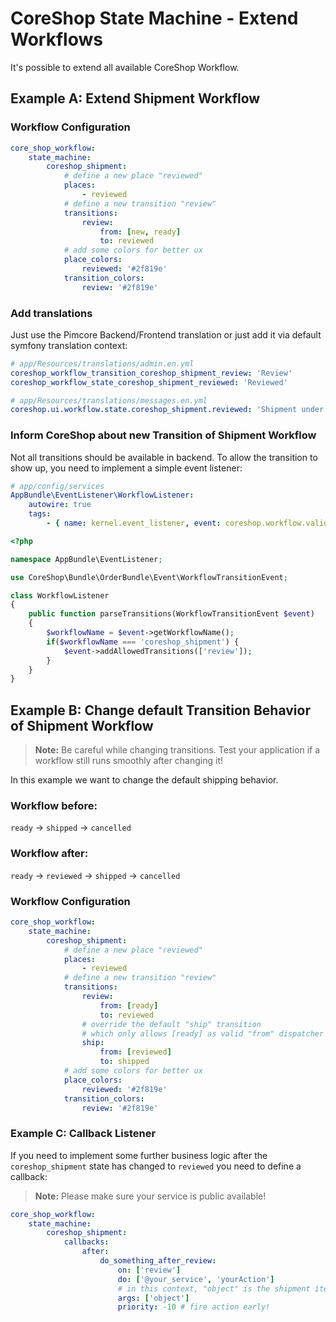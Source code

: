 # CoreShop State Machine - Extend Workflows

It's possible to extend all available CoreShop Workflow.

## Example A: Extend Shipment Workflow


### Workflow Configuration
```yml
core_shop_workflow:
    state_machine:
        coreshop_shipment:
            # define a new place "reviewed"
            places:
                - reviewed
            # define a new transition "review"
            transitions:
                review:
                    from: [new, ready]
                    to: reviewed
            # add some colors for better ux
            place_colors:
                reviewed: '#2f819e'
            transition_colors:
                review: '#2f819e'
```

### Add translations

Just use the Pimcore Backend/Frontend translation or just add it via default symfony translation context:

```yml
# app/Resources/translations/admin.en.yml
coreshop_workflow_transition_coreshop_shipment_review: 'Review'
coreshop_workflow_state_coreshop_shipment_reviewed: 'Reviewed'

# app/Resources/translations/messages.en.yml
coreshop.ui.workflow.state.coreshop_shipment.reviewed: 'Shipment under Review'
```

### Inform CoreShop about new Transition of Shipment Workflow
Not all transitions should be available in backend.
To allow the transition to show up, you need to implement a simple event listener:

```yml
# app/config/services
AppBundle\EventListener\WorkflowListener:
    autowire: true
    tags:
        - { name: kernel.event_listener, event: coreshop.workflow.valid_transitions, method: parseTransitions}
```

```php
<?php

namespace AppBundle\EventListener;

use CoreShop\Bundle\OrderBundle\Event\WorkflowTransitionEvent;

class WorkflowListener
{
    public function parseTransitions(WorkflowTransitionEvent $event)
    {
        $workflowName = $event->getWorkflowName();
        if($workflowName === 'coreshop_shipment') {
            $event->addAllowedTransitions(['review']);
        }
    }
}
```

## Example B: Change default Transition Behavior of Shipment Workflow

> **Note:** Be careful while changing transitions. Test your application if a workflow still runs smoothly after changing it!

In this example we want to change the default shipping behavior.

### Workflow before:
`ready` -> `shipped` -> `cancelled`

### Workflow after:
`ready` -> `reviewed` -> `shipped` -> `cancelled`

### Workflow Configuration
```yml
core_shop_workflow:
    state_machine:
        coreshop_shipment:
            # define a new place "reviewed"
            places:
                - reviewed
            # define a new transition "review"
            transitions:
                review:
                    from: [ready]
                    to: reviewed
                # override the default "ship" transition
                # which only allows [ready] as valid "from" dispatcher
                ship:
                    from: [reviewed]
                    to: shipped
            # add some colors for better ux
            place_colors:
                reviewed: '#2f819e'
            transition_colors:
                review: '#2f819e'
```

### Example C: Callback Listener
If you need to implement some further business logic after the `coreshop_shipment` state has changed to `reviewed`
you need to define a callback:

> **Note:** Please make sure your service is public available!

```yml
core_shop_workflow:
    state_machine:
        coreshop_shipment:
            callbacks:
                after:
                    do_something_after_review:
                        on: ['review']
                        do: ['@your_service', 'yourAction']
                        # in this context, "object" is the shipment item
                        args: ['object']
                        priority: -10 # fire action early!
```
